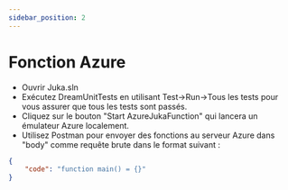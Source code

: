 ```yaml
---
sidebar_position: 2
---
```


# Fonction Azure

- Ouvrir Juka.sln
- Exécutez DreamUnitTests en utilisant Test->Run->Tous les tests pour vous assurer que tous les tests sont passés.
- Cliquez sur le bouton "Start AzureJukaFunction" qui lancera un émulateur Azure localement.
- Utilisez Postman pour envoyer des fonctions au serveur Azure dans "body" comme requête brute dans le format suivant :
```json
{
    "code": "function main() = {}"
}
```
